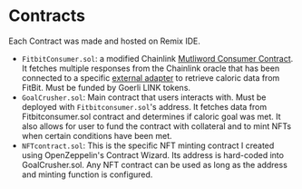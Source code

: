 # Contracts
Each Contract was made and hosted on Remix IDE. 

- `FitbitConsumer.sol`: a modified Chainlink [Mutliword Consumer Contract](https://docs.chain.link/any-api/get-request/examples/multi-variable-responses). It fetches multiple responses from the Chainlink oracle that has been connected to a specific [external adapter](https://github.com/RobItu/GoalCrusher/tree/main/external-adapter) to retrieve caloric data from FitBit. Must be funded by Goerli LINK tokens.
- `GoalCrusher.sol`: Main contract that users interacts with. Must be deployed with `Fitbitconsumer.sol`'s address. It fetches data from Fitbitconsumer.sol contract and determines if caloric goal was met. It also allows for user to fund the contract with collateral and to mint NFTs when certain conditions have been met.
- `NFTcontract.sol`: This is the specific NFT minting contract I created using OpenZeppelin's Contract Wizard. Its address is hard-coded into GoalCrusher.sol. Any NFT contract can be used as long as the address and minting function is configured. 
